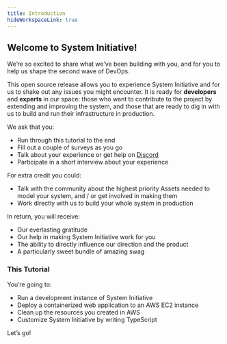 ```yaml
---
title: Introduction
hideWorkspaceLink: true
---
```


## Welcome to System Initiative!

We’re so excited to share what we’ve been building with you, and for you to help us shape the second wave of DevOps.

This open source release allows you to experience System Initiative and for us to shake out any issues you might encounter. It is ready for **developers** and **experts** in our space: those who want to contribute to the project by extending and improving the system, and those that are ready to dig in with us to build and run their infrastructure in production.  

We ask that you:

* Run through this tutorial to the end
* Fill out a couple of surveys as you go
* Talk about your experience or get help on [Discord](https://discord.com/invite/r7UUwjs3)
* Participate in a short interview about your experience

For extra credit you could: 
* Talk with the community about the highest priority Assets needed to model your system, and / or get involved in making them
* Work directly with us to build your whole system in production

In return, you will receive:

  * Our everlasting gratitude
  * Our help in making System Initiative work for you 
  * The ability to directly influence our direction and the product
  * A particularly sweet bundle of amazing swag

### This Tutorial 

You’re going to:
* Run a development instance of System Initiative
* Deploy a containerized web application to an AWS EC2 instance
* Clean up the resources you created in AWS
* Customize System Initiative by writing TypeScript

Let’s go!
